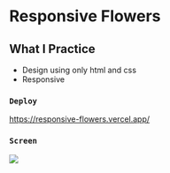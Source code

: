 # Responsive Flowers

## What I Practice
- Design using only html and css
- Responsive


### `Deploy`

https://responsive-flowers.vercel.app/

### `Screen`

![](screen.gif)